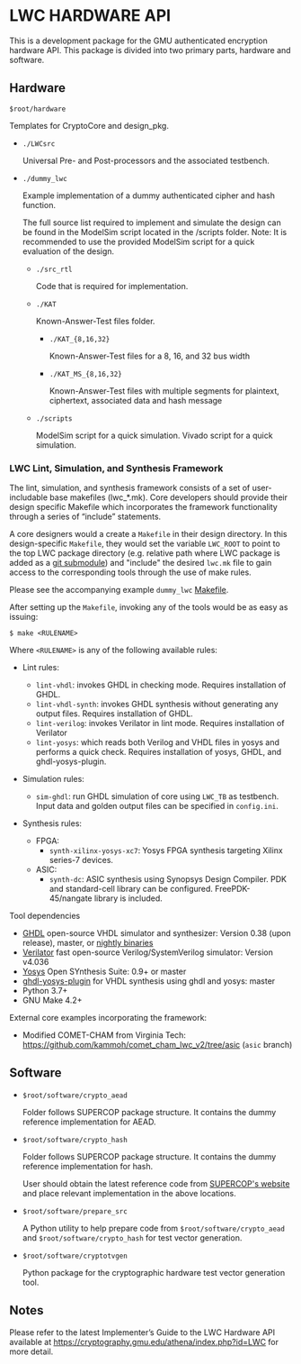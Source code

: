 LWC HARDWARE API
==============

This is a development package for the GMU authenticated encryption hardware API.
This package is divided into two primary parts, hardware and software.


Hardware
-----------

`$root/hardware`

Templates for CryptoCore and design_pkg.

* `./LWCsrc`

    Universal Pre- and Post-processors and the associated testbench.
    
*  `./dummy_lwc`
   
    Example implementation of a dummy authenticated cipher and hash function. 

    The full source list required to implement and simulate the design can be found in the ModelSim script located in the /scripts folder.
    Note: It is recommended to use the provided ModelSim script for a quick evaluation of the design.

    * `./src_rtl`
   
        Code that is required for implementation.
        
    * `./KAT`
    
        Known-Answer-Test files folder.

        * `./KAT_{8,16,32}`
    
            Known-Answer-Test files for a 8, 16, and 32 bus width
           
        * `./KAT_MS_{8,16,32}`
    
            Known-Answer-Test files with multiple segments for
            plaintext, ciphertext, associated data and hash message


    * `./scripts`
    
        ModelSim script for a quick simulation.
        Vivado script for a quick simulation.

### LWC Lint, Simulation, and Synthesis Framework
The lint, simulation, and synthesis framework consists of a set of user-includable base makefiles (lwc_*.mk). 
Core developers should provide their design specific Makefile which incorporates the framework functionality 
through a series of “include” statements.

A core designers would a create a `Makefile` in their design directory. In this design-specific `Makefile`, they 
would set the variable `LWC_ROOT` to point to the top LWC package directory (e.g. relative path where LWC package is added as a 
[git submodule](https://git-scm.com/book/en/v2/Git-Tools-Submodules)) and "include" the desired `lwc.mk` file to 
gain access to the corresponding tools through the use of make rules. 

Please see the accompanying example `dummy_lwc` [Makefile](hardware/dummy_lwc/src_rtl/Makefile).

After setting up the `Makefile`, invoking any of the tools would be as easy as issuing:

`$ make <RULENAME>`

Where `<RULENAME>` is any of the following available rules:


- Lint rules:
    - `lint-vhdl`: invokes GHDL in checking mode. Requires installation of GHDL.
    - `lint-vhdl-synth`: invokes GHDL synthesis without generating any output files. Requires installation of GHDL.
    - `lint-verilog`: invokes Verilator in lint mode. Requires installation of Verilator
    - `lint-yosys`: which reads both Verilog and VHDL files in yosys and performs a quick check. Requires installation of yosys, GHDL, and ghdl-yosys-plugin.

- Simulation rules:
    - `sim-ghdl`: run GHDL simulation of core using `LWC_TB` as testbench. Input data and golden output files can be specified in `config.ini`.

- Synthesis rules:
  - FPGA:
    - `synth-xilinx-yosys-xc7`: Yosys FPGA synthesis targeting Xilinx series-7 devices.
  - ASIC:
    - `synth-dc`: ASIC synthesis using Synopsys Design Compiler. PDK and standard-cell library can be configured. FreePDK-45/nangate library is included.

Tool dependencies
- [GHDL](https://github.com/ghdl/ghdl) open-source VHDL simulator and synthesizer: Version 0.38 (upon release), master, or [nightly binaries](https://github.com/ghdl/ghdl/releases/tag/nightly)
- [Verilator](https://github.com/verilator/verilator) fast open-source Verilog/SystemVerilog simulator: Version v4.036
- [Yosys](https://github.com/YosysHQ/yosys) Open SYnthesis Suite: 0.9+ or master
- [ghdl-yosys-plugin](https://github.com/ghdl/ghdl-yosys-plugin) for VHDL synthesis using ghdl and yosys: master
- Python 3.7+
- GNU Make 4.2+


External core examples incorporating the framework:
- Modified COMET-CHAM from Virginia Tech: https://github.com/kammoh/comet_cham_lwc_v2/tree/asic (`asic` branch)


Software
----------

* `$root/software/crypto_aead`

    Folder follows SUPERCOP package structure.
    It contains the dummy reference implementation for AEAD.
    
* `$root/software/crypto_hash`

    Folder follows SUPERCOP package structure. It contains the dummy reference implementation for hash.
    
    User should obtain the latest reference code from [SUPERCOP's website](https://bench.cr.yp.to/supercop.html) and place relevant implementation in the above locations.
    
* `$root/software/prepare_src`

  A Python utility to help prepare code from `$root/software/crypto_aead` and `$root/software/crypto_hash` for test vector generation.
    
* `$root/software/cryptotvgen`

   Python package for the cryptographic hardware test vector generation tool.

Notes
------

Please refer to the latest Implementer’s Guide to the LWC Hardware API
available at https://cryptography.gmu.edu/athena/index.php?id=LWC
for more detail.
